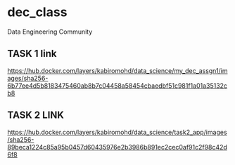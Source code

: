 # dec_class
Data Engineering Community

## TASK 1 link
https://hub.docker.com/layers/kabiromohd/data_science/my_dec_assgn1/images/sha256-6b77ee4d5b8183475460ab8b7c04458a58454cbaedbf51c981f1a01a35132cb8

## TASK 2 LINK
https://hub.docker.com/layers/kabiromohd/data_science/task2_app/images/sha256-89beca1224c85a95b0457d60435976e2b3986b891ec2cec0af91c2f98c42d6f8
